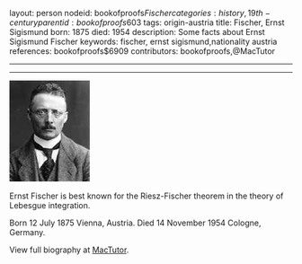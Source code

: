 layout: person
nodeid: bookofproofs$Fischer
categories: history,19th-century
parentid: bookofproofs$603
tags: origin-austria
title: Fischer, Ernst Sigismund
born: 1875
died: 1954
description: Some facts about Ernst Sigismund Fischer
keywords: fischer, ernst sigismund,nationality austria
references: bookofproofs$6909
contributors: bookofproofs,@MacTutor

---


---

![Fischer.jpg](https://github.com/bookofproofs/bookofproofs.github.io/blob/main/_sources/_assets/images/portraits/Fischer.jpg?raw=true)

Ernst Fischer is best known for the Riesz-Fischer theorem in the theory of Lebesgue integration.

Born 12 July 1875 Vienna, Austria. Died 14 November 1954 Cologne, Germany.


View full biography at [MacTutor](https://mathshistory.st-andrews.ac.uk/Biographies/Fischer/).
